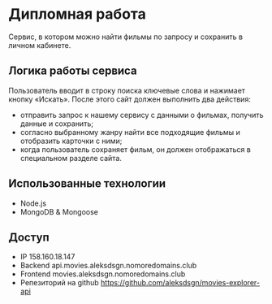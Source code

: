 # Дипломная работа

Сервис, в котором можно найти фильмы по запросу и сохранить в личном кабинете.

## Логика работы сервиса

Пользователь вводит в строку поиска ключевые слова и нажимает кнопку «Искать». После этого сайт должен выполнить два действия:
* отправить запрос к нашему сервису с данными о фильмах, получить данные и сохранить;
* согласно выбранному жанру найти все подходящие фильмы и отобразить карточки с ними;
* когда пользователь сохраняет фильм, он должен отображаться в специальном разделе сайта.

## Использованные технологии

* Node.js
* MongoDB & Mongoose

## Доступ

* IP 158.160.18.147
* Backend api.movies.aleksdsgn.nomoredomains.club
* Frontend movies.aleksdsgn.nomoredomains.club
* Репезиторий на github https://github.com/aleksdsgn/movies-explorer-api
